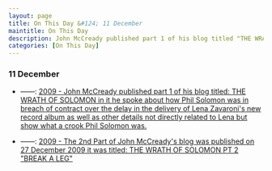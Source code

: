 ```yaml
---
layout: page
title: On This Day &#124; 11 December
maintitle: On This Day
description: John McCready published part 1 of his blog titled "THE WRATH OF SOLOMON" in it he spoke about how Phil Solomon was in breach of contract over the delay in the delivery of Lena Zavaroni's new record album as well as over details not directly related to Lena but show what a crook Phil Solomon was.
categories: [On This Day]
---
```


### 11 December

* ——: [2009 - John McCready published part 1 of his blog titled: THE WRATH OF SOLOMON in it he spoke about how Phil Solomon was in breach of contract over the delay in the delivery of Lena Zavaroni's new record album as well as other details not directly related to Lena but show what a crook Phil Solomon was.](http://musicandmediastories.blogspot.com/2009/12/wrath-of-solomon.html)

* ——: [2009 - The 2nd Part of John McCready's blog was published on 27 December 2009  it was titled: THE WRATH OF SOLOMON PT 2 "BREAK A LEG"](http://musicandmediastories.blogspot.com/2009/12/wrath-of-solomon-pt-2-break-leg.html)

<!--

{% if site.categories.OnThisDay11December == null and site.categories.Repeat11December == null %}
  <h3>Sorry no known details for today</h3>
{% endif %}

{% if site.categories.OnThisDay11December == null %}
{% else %}
{% for post in site.categories.OnThisDay11December reversed %}
<ul>
<li> ——: <a href="{{ post.url }}">{{ post.date | date: "%Y" }} - {{ post.maintitle }} - {{ post.post_description }}</a></li>
</ul>
{% endfor %}
{% endif %}

{% if site.categories.Repeat11December == null %}
{% else %}
{% for post in site.categories.Repeat11December reversed %}
<ul>
<li> ——: <a href="{{ post.url }}">{{ post.date | date: "%Y" }} - Repeat broadcast of {{ post.maintitle }} - {{ post.post_description }}</a></li>
</ul>
{% endfor %}
{% endif %}

-->
